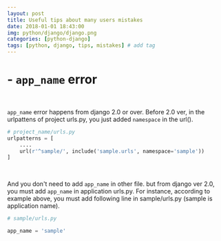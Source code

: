 ```yaml
---
layout: post
title: Useful tips about many users mistakes
date: 2018-01-01 18:43:00
img: python/django/django.png
categories: [python-django] 
tags: [python, django, tips, mistakes] # add tag
---
```


# - `app_name` error

<br>

`app_name` error happens from django 2.0 or over. 
Before 2.0 ver, in the urlpattens of project urls.py, you just added `namespace` in the url().

```python
# project_name/urls.py
urlpatterns = [
    ....
    url(r'^sample/', include('sample.urls', namespace='sample'))
]
```  

<br>

And you don't need to add `app_name` in other file.
but from django ver 2.0, you must add `app_name` in application urls.py.
For instance, according to example above, you must add following line in sample/urls.py (sample is application name).

```python
# sample/urls.py

app_name = 'sample'
```

<br>


